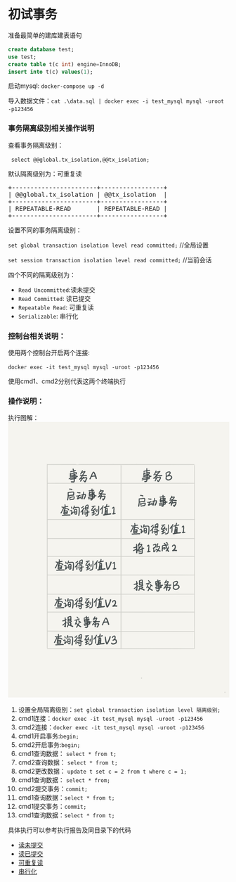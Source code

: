 # 初试事务

准备最简单的建库建表语句

```sql
create database test;
use test;
create table t(c int) engine=InnoDB;
insert into t(c) values(1);
```

启动mysql: `docker-compose up -d`

导入数据文件：`cat .\data.sql | docker exec -i test_mysql mysql -uroot -p123456`

### 事务隔离级别相关操作说明

查看事务隔离级别：

` select @@global.tx_isolation,@@tx_isolation;`

默认隔离级别为：可重复读
<pre>
+-----------------------+-----------------+
| @@global.tx_isolation | @@tx_isolation  |
+-----------------------+-----------------+
| REPEATABLE-READ       | REPEATABLE-READ |
+-----------------------+-----------------+
</pre>

设置不同的事务隔离级别：

`set global transaction isolation level read committed;` //全局设置

`set session transaction isolation level read committed;` //当前会话

四个不同的隔离级别为：
* `Read Uncommitted`:读未提交
* `Read Committed`: 读已提交
* `Repeatable Read`: 可重复读
* `Serializable`: 串行化

### 控制台相关说明：

使用两个控制台开启两个连接:

`docker exec -it test_mysql mysql -uroot -p123456`

使用cmd1、cmd2分别代表这两个终端执行

### 操作说明：

执行图解：
![网图](./执行顺序.png)

1. 设置全局隔离级别：`set global transaction isolation level 隔离级别;`
2. cmd1连接：`docker exec -it test_mysql mysql -uroot -p123456`
3. cmd2连接：`docker exec -it test_mysql mysql -uroot -p123456`
4. cmd1开启事务:`begin;`
5. cmd2开启事务:`begin;`
6. cmd1查询数据： `select * from t;`
7. cmd2查询数据： `select * from t;`
8. cmd2更改数据： `update t set c = 2 from t where c = 1;`
9. cmd1查询数据： `select * from;`
10. cmd2提交事务：`commit;`
11. cmd1查询数据：`select * from t;`
12. cmd1提交事务：`commit;`
13. cmd1查询数据：`select * from t;` 

具体执行可以参考执行报告及同目录下的代码
* [读未提交](./1.读未提交)
* [读已提交](./2.读已提交)
* [可重复读](./3.可重复读)
* [串行化](./4.串行化)